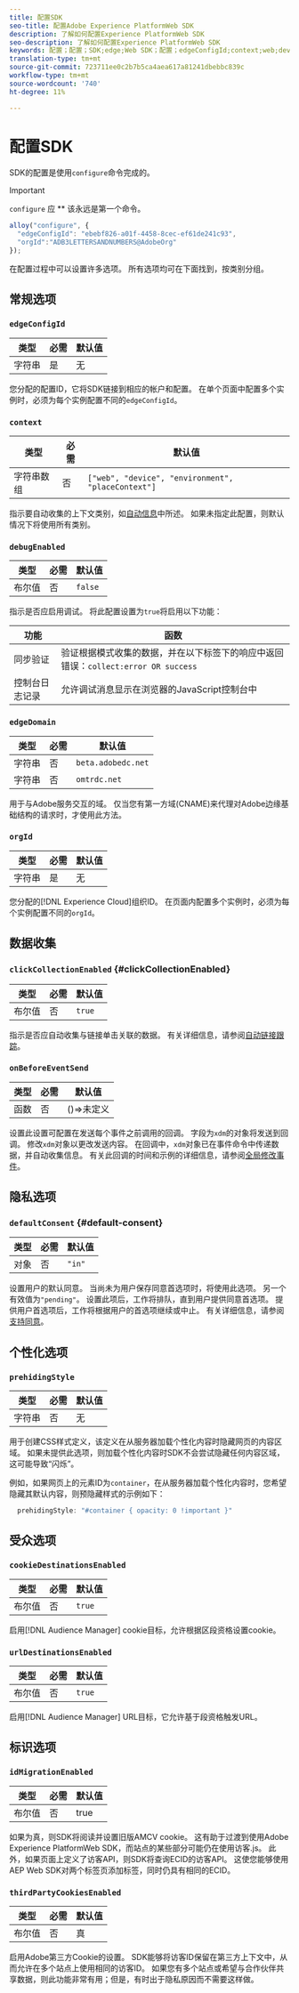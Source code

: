 ```yaml
---
title: 配置SDK
seo-title: 配置Adobe Experience PlatformWeb SDK
description: 了解如何配置Experience PlatformWeb SDK
seo-description: 了解如何配置Experience PlatformWeb SDK
keywords: 配置；配置；SDK;edge;Web SDK；配置；edgeConfigId;context;web;device;环境;placeContext;debugEnabled;edgeDomain;orgId;clickCollectionEnabled;onBeforeEventSend;defaultConnence;web sdk设置；prehidingStyle;opaty;cookieDDUrlDeDeDesDesDEntEnageEnEnEnabled;DestinationsEnabled;idMigrationEnabled;thirdPartyCookiesEnabled;
translation-type: tm+mt
source-git-commit: 723711ee0c2b7b5ca4aea617a81241dbebbc839c
workflow-type: tm+mt
source-wordcount: '740'
ht-degree: 11%

---
```



# 配置SDK

SDK的配置是使用`configure`命令完成的。

>[!IMPORTANT]
>
>`configure` 应 ** 该永远是第一个命令。

```javascript
alloy("configure", {
  "edgeConfigId": "ebebf826-a01f-4458-8cec-ef61de241c93",
  "orgId":"ADB3LETTERSANDNUMBERS@AdobeOrg"
});
```

在配置过程中可以设置许多选项。 所有选项均可在下面找到，按类别分组。

## 常规选项

### `edgeConfigId`

| **类型** | **必需** | **默认值** |
| -------- | ------------ | ----------------- |
| 字符串 | 是 | 无 |

您分配的配置ID，它将SDK链接到相应的帐户和配置。  在单个页面中配置多个实例时，必须为每个实例配置不同的`edgeConfigId`。

### `context`

| **类型** | **必需** | **默认值** |
| ---------------- | ------------ | -------------------------------------------------- |
| 字符串数组 | 否 | `["web", "device", "environment", "placeContext"]` |

指示要自动收集的上下文类别，如[自动信息](../data-collection/automatic-information.md)中所述。  如果未指定此配置，则默认情况下将使用所有类别。

### `debugEnabled`

| **类型** | **必需** | **默认值** |
| -------- | ------------ | ----------------- |
| 布尔值 | 否 | `false` |

指示是否应启用调试。 将此配置设置为`true`将启用以下功能：

| **功能** | **函数** |
| ---------------------- | ------------------ |
| 同步验证 | 验证根据模式收集的数据，并在以下标签下的响应中返回错误：`collect:error OR success` |
| 控制台日志记录 | 允许调试消息显示在浏览器的JavaScript控制台中 |

### `edgeDomain`

| **类型** | **必需** | **默认值** |
| -------- | ------------ | ------------------ |
| 字符串 | 否 | `beta.adobedc.net` |
| 字符串 | 否 | `omtrdc.net` |

用于与Adobe服务交互的域。 仅当您有第一方域(CNAME)来代理对Adobe边缘基础结构的请求时，才使用此方法。

### `orgId`

| **类型** | **必需** | **默认值** |
| -------- | ------------ | ----------------- |
| 字符串 | 是 | 无 |

您分配的[!DNL Experience Cloud]组织ID。  在页面内配置多个实例时，必须为每个实例配置不同的`orgId`。

## 数据收集

### `clickCollectionEnabled` {#clickCollectionEnabled}

| **类型** | **必需** | **默认值** |
| -------- | ------------ | ----------------- |
| 布尔值 | 否 | `true` |

指示是否应自动收集与链接单击关联的数据。 有关详细信息，请参阅[自动链接跟踪](../data-collection/track-links.md#automaticLinkTracking)。

### `onBeforeEventSend`

| **类型** | **必需** | **默认值** |
| -------- | ------------ | ----------------- |
| 函数 | 否 | ()=>未定义 |

设置此设置可配置在发送每个事件之前调用的回调。  字段为`xdm`的对象将发送到回调。  修改`xdm`对象以更改发送内容。  在回调中，`xdm`对象已在事件命令中传递数据，并自动收集信息。  有关此回调的时间和示例的详细信息，请参阅[全局修改事件](tracking-events.md#modifying-events-globally)。

## 隐私选项

### `defaultConsent` {#default-consent}

| **类型** | **必需** | **默认值** |
| -------- | ------------ | ----------------- |
| 对象 | 否 | `"in"` |

设置用户的默认同意。 当尚未为用户保存同意首选项时，将使用此选项。 另一个有效值为`"pending"`。 设置此项后，工作将排队，直到用户提供同意首选项。 提供用户首选项后，工作将根据用户的首选项继续或中止。 有关详细信息，请参阅[支持同意](../consent/supporting-consent.md)。

## 个性化选项

### `prehidingStyle`

| **类型** | **必需** | **默认值** |
| -------- | ------------ | ----------------- |
| 字符串 | 否 | 无 |

用于创建CSS样式定义，该定义在从服务器加载个性化内容时隐藏网页的内容区域。 如果未提供此选项，则加载个性化内容时SDK不会尝试隐藏任何内容区域，这可能导致“闪烁”。

例如，如果网页上的元素ID为`container`，在从服务器加载个性化内容时，您希望隐藏其默认内容，则预隐藏样式的示例如下：

```javascript
  prehidingStyle: "#container { opacity: 0 !important }"
```

## 受众选项

### `cookieDestinationsEnabled`

| **类型** | **必需** | **默认值** |
| -------- | ------------ | ----------------- |
| 布尔值 | 否 | `true` |

启用[!DNL Audience Manager] cookie目标，允许根据区段资格设置cookie。

### `urlDestinationsEnabled`

| **类型** | **必需** | **默认值** |
| -------- | ------------ | ----------------- |
| 布尔值 | 否 | `true` |

启用[!DNL Audience Manager] URL目标，它允许基于段资格触发URL。

## 标识选项

### `idMigrationEnabled`

| **类型** | **必需** | **默认值** |
| -------- | ------------ | ----------------- |
| 布尔值 | 否 | true |

如果为真，则SDK将阅读并设置旧版AMCV cookie。 这有助于过渡到使用Adobe Experience PlatformWeb SDK，而站点的某些部分可能仍在使用访客.js。 此外，如果页面上定义了访客API，则SDK将查询ECID的访客API。 这使您能够使用AEP Web SDK对两个标签页添加标签，同时仍具有相同的ECID。

### `thirdPartyCookiesEnabled`

| **类型** | **必需** | **默认值** |
| -------- | ------------ | ----------------- |
| 布尔值 | 否 | 真 |

启用Adobe第三方Cookie的设置。 SDK能够将访客ID保留在第三方上下文中，从而允许在多个站点上使用相同的访客ID。 如果您有多个站点或希望与合作伙伴共享数据，则此功能非常有用；但是，有时出于隐私原因而不需要这样做。
